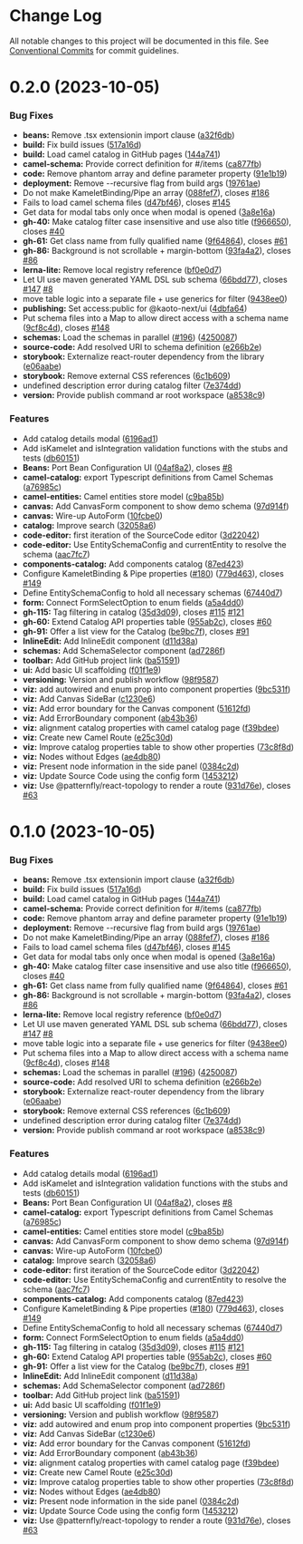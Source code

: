 # Change Log

All notable changes to this project will be documented in this file.
See [Conventional Commits](https://conventionalcommits.org) for commit guidelines.

# 0.2.0 (2023-10-05)

### Bug Fixes

* **beans:** Remove .tsx extensionin import clause ([a32f6db](https://github.com/KaotoIO/kaoto-next/commit/a32f6db1f6be3224adfb18621737b2d15507a431))
* **build:** Fix build issues ([517a16d](https://github.com/KaotoIO/kaoto-next/commit/517a16d404d9e04c4f161244164d01cfc72467fe))
* **build:** Load camel catalog in GitHub pages ([144a741](https://github.com/KaotoIO/kaoto-next/commit/144a741809f74a955b7eadbb09030205223ce595))
* **camel-schema:** Provide correct definition for #/items ([ca877fb](https://github.com/KaotoIO/kaoto-next/commit/ca877fbea18b364d9a3504c18cebd981f7da8cf2))
* **code:** Remove phantom array and define parameter property ([91e1b19](https://github.com/KaotoIO/kaoto-next/commit/91e1b19b6e9653c39704b3f4de1bf918ed2acb8f))
* **deployment:** Remove --recursive flag from build args ([19761ae](https://github.com/KaotoIO/kaoto-next/commit/19761ae040c04d219304fa0080052a9bd74ade0e))
* Do not make KameletBinding/Pipe an array ([088fef7](https://github.com/KaotoIO/kaoto-next/commit/088fef7133ed3af5bbdda642302c2ab986eb035b)), closes [#186](https://github.com/KaotoIO/kaoto-next/issues/186)
* Fails to load camel schema files ([d47bf46](https://github.com/KaotoIO/kaoto-next/commit/d47bf46291e520406799d5b9c622cbba79787388)), closes [#145](https://github.com/KaotoIO/kaoto-next/issues/145)
* Get data for modal tabs only once when modal is opened ([3a8e16a](https://github.com/KaotoIO/kaoto-next/commit/3a8e16a244fe71db403cfa7dd35194bd9bb5f5c9))
* **gh-40:** Make catalog filter case insensitive and use also title ([f966650](https://github.com/KaotoIO/kaoto-next/commit/f9666502c3aa0050aad777a12ff38f13d2d1b4df)), closes [#40](https://github.com/KaotoIO/kaoto-next/issues/40)
* **gh-61:** Get class name from fully qualified name ([9f64864](https://github.com/KaotoIO/kaoto-next/commit/9f64864524b6d8a9e94e5637ecd921b5730889e4)), closes [#61](https://github.com/KaotoIO/kaoto-next/issues/61)
* **gh-86:** Background is not scrollable + margin-bottom ([93fa4a2](https://github.com/KaotoIO/kaoto-next/commit/93fa4a2b474f8841d4ce71689a4d57e8487f6c20)), closes [#86](https://github.com/KaotoIO/kaoto-next/issues/86)
* **lerna-lite:** Remove local registry reference ([bf0e0d7](https://github.com/KaotoIO/kaoto-next/commit/bf0e0d7217a61e93b36ac123d926333454d1a315))
* Let UI use maven generated YAML DSL sub schema ([66bdd77](https://github.com/KaotoIO/kaoto-next/commit/66bdd7704c87d2d29c602d36557f10d5ddba5ba5)), closes [#147](https://github.com/KaotoIO/kaoto-next/issues/147) [#8](https://github.com/KaotoIO/kaoto-next/issues/8)
* move table logic into a separate file + use generics for filter ([9438ee0](https://github.com/KaotoIO/kaoto-next/commit/9438ee07e04ea8f8687e745106b17a048ed41d83))
* **publishing:** Set access:public for @kaoto-next/ui ([4dbfa64](https://github.com/KaotoIO/kaoto-next/commit/4dbfa64a4370accf83d30f47eab724e1c0f6a311))
* Put schema files into a Map to allow direct access with a schema name ([9cf8c4d](https://github.com/KaotoIO/kaoto-next/commit/9cf8c4d538908732b23198d394e0dcfa95f283ff)), closes [#148](https://github.com/KaotoIO/kaoto-next/issues/148)
* **schemas:** Load the schemas in parallel ([#196](https://github.com/KaotoIO/kaoto-next/issues/196)) ([4250087](https://github.com/KaotoIO/kaoto-next/commit/42500870e8fe96c34f958d92a090a687d6e3000e))
* **source-code:** Add resolved URI to schema definition ([e266b2e](https://github.com/KaotoIO/kaoto-next/commit/e266b2ea25985e6397b9ba9393a14da5a568ada6))
* **storybook:** Externalize react-router dependency from the library ([e06aabe](https://github.com/KaotoIO/kaoto-next/commit/e06aabe768026e208665828fbaa8ee4e25543015))
* **storybook:** Remove external CSS references ([6c1b609](https://github.com/KaotoIO/kaoto-next/commit/6c1b609e4cdd623b4da68bb1bb9f51fceaf54e8a))
* undefined description error during catalog filter ([7e374dd](https://github.com/KaotoIO/kaoto-next/commit/7e374dd6a59af11fc03e43f77a5fd0aa4e79d74b))
* **version:** Provide publish command ar root workspace ([a8538c9](https://github.com/KaotoIO/kaoto-next/commit/a8538c95af9b330b71a6506e1c76f65fbaf403e2))

### Features

* Add catalog details modal ([6196ad1](https://github.com/KaotoIO/kaoto-next/commit/6196ad1bb8b1beb4012fb082350caa3247a2e96c))
* Add isKamelet and isIntegration validation functions with the stubs and  tests ([db60151](https://github.com/KaotoIO/kaoto-next/commit/db601517879a86ab4d1a89434f0bdd2141f42ae8))
* **Beans:** Port Bean Configuration UI ([04af8a2](https://github.com/KaotoIO/kaoto-next/commit/04af8a2dd622b4f0a9e4fa906cd23c2811a978dd)), closes [#8](https://github.com/KaotoIO/kaoto-next/issues/8)
* **camel-catalog:** export Typescript definitions from Camel Schemas ([a76985c](https://github.com/KaotoIO/kaoto-next/commit/a76985c78871f70ff8a15af97afe53970c26fc78))
* **camel-entities:** Camel entities store model ([c9ba85b](https://github.com/KaotoIO/kaoto-next/commit/c9ba85bb5e76d3b046d956685a5bc6703a3d6925))
* **canvas:** Add CanvasForm component to show demo schema ([97d914f](https://github.com/KaotoIO/kaoto-next/commit/97d914f46540d25c8fd6350eb4562e71d58416cc))
* **canvas:** Wire-up AutoForm ([10fcbe0](https://github.com/KaotoIO/kaoto-next/commit/10fcbe03dcc9551fe817a4773752ace9715b66fa))
* **catalog:** Improve search ([32058a6](https://github.com/KaotoIO/kaoto-next/commit/32058a63526b77588bc5e79b9bdd92e3dc38d061))
* **code-editor:** first iteration of the SourceCode editor ([3d22042](https://github.com/KaotoIO/kaoto-next/commit/3d22042c5a4c569f1b6eb0d399fa5c078439c44a))
* **code-editor:** Use EntitySchemaConfig and currentEntity to resolve the schema ([aac7fc7](https://github.com/KaotoIO/kaoto-next/commit/aac7fc7fba8192f8b8a797247f0f2921ad1d518c))
* **components-catalog:** Add components catalog ([87ed423](https://github.com/KaotoIO/kaoto-next/commit/87ed423262ec0317903d03a3ac97b3195a9b6109))
* Configure KameletBinding & Pipe properties ([#180](https://github.com/KaotoIO/kaoto-next/issues/180)) ([779d463](https://github.com/KaotoIO/kaoto-next/commit/779d463a3f641820ef8de55a4ea7105407504658)), closes [#149](https://github.com/KaotoIO/kaoto-next/issues/149)
* Define EntitySchemaConfig to hold all necessary schemas ([67440d7](https://github.com/KaotoIO/kaoto-next/commit/67440d7e2c36738ce59d938ae3dbfeb8d30b46ca))
* **form:** Connect FormSelectOption to enum fields ([a5a4dd0](https://github.com/KaotoIO/kaoto-next/commit/a5a4dd07d0aadf7fb37e7c678379d2186031754f))
* **gh-115:** Tag filtering in catalog ([35d3d09](https://github.com/KaotoIO/kaoto-next/commit/35d3d0923005a4d4d0e7915b689eb5456dd7d620)), closes [#115](https://github.com/KaotoIO/kaoto-next/issues/115) [#121](https://github.com/KaotoIO/kaoto-next/issues/121)
* **gh-60:** Extend Catalog API properties table ([955ab2c](https://github.com/KaotoIO/kaoto-next/commit/955ab2c9af90bac88c0af31475f8ebafff8da12c)), closes [#60](https://github.com/KaotoIO/kaoto-next/issues/60)
* **gh-91:** Offer a list view for the Catalog ([be9bc7f](https://github.com/KaotoIO/kaoto-next/commit/be9bc7f85f9fa143d394178636780ed45ddfb4a3)), closes [#91](https://github.com/KaotoIO/kaoto-next/issues/91)
* **InlineEdit:** Add InlineEdit component ([d11d38a](https://github.com/KaotoIO/kaoto-next/commit/d11d38afb87946bc6665a461abf4979ef35c8839))
* **schemas:** Add SchemaSelector component ([ad7286f](https://github.com/KaotoIO/kaoto-next/commit/ad7286f0b4facddd36a6687d30122a1ef399baa4))
* **toolbar:** Add GitHub project link ([ba51591](https://github.com/KaotoIO/kaoto-next/commit/ba51591f5441c83ea551f9a4058abbf7cb3630be))
* **ui:** Add basic UI scaffolding ([f01f1e9](https://github.com/KaotoIO/kaoto-next/commit/f01f1e98949ecf0894fe31fd35265153edf54d84))
* **versioning:** Version and publish workflow ([98f9587](https://github.com/KaotoIO/kaoto-next/commit/98f95879076cd066d1e0cb83d9556468c1277e7a))
* **viz:** add autowired and enum prop into component properties ([9bc531f](https://github.com/KaotoIO/kaoto-next/commit/9bc531f13cc90e4054d7db9d3314aca2719deb36))
* **viz:** Add Canvas SideBar ([c1230e6](https://github.com/KaotoIO/kaoto-next/commit/c1230e6554dbfa73171bbc6d6c70bfbe75adf900))
* **viz:** Add error boundary for the Canvas component ([51612fd](https://github.com/KaotoIO/kaoto-next/commit/51612fdf92638e159f70ca36583bf1b4558046fa))
* **viz:** Add ErrorBoundary component ([ab43b36](https://github.com/KaotoIO/kaoto-next/commit/ab43b36a9db429f8682679e9aa972fd515e43e7d))
* **viz:** alignment catalog properties with camel catalog page ([f39bdee](https://github.com/KaotoIO/kaoto-next/commit/f39bdee876646daa117305f0dae84b592a6f0e47))
* **viz:** Create new Camel Route ([e25c30d](https://github.com/KaotoIO/kaoto-next/commit/e25c30de0c4a056069bc4780044bb25e9089b039))
* **viz:** Improve catalog properties table to show other properties ([73c8f8d](https://github.com/KaotoIO/kaoto-next/commit/73c8f8d959fbfbe83ccda392ac9f503d2d11e198))
* **viz:** Nodes without Edges ([ae4db80](https://github.com/KaotoIO/kaoto-next/commit/ae4db807ee5da02bdc11cf42d2cdd34a3c4c8d61))
* **viz:** Present node information in the side panel ([0384c2d](https://github.com/KaotoIO/kaoto-next/commit/0384c2d483a70471e38a31d967880842bf5c254a))
* **viz:** Update Source Code using the config form ([1453212](https://github.com/KaotoIO/kaoto-next/commit/14532120d927739e429b11363034f1951f775cc0))
* **viz:** Use @patternfly/react-topology to render a route ([931d76e](https://github.com/KaotoIO/kaoto-next/commit/931d76e874de8f4795bcd0500ab5e312c11a515b)), closes [#63](https://github.com/KaotoIO/kaoto-next/issues/63)

# 0.1.0 (2023-10-05)

### Bug Fixes

* **beans:** Remove .tsx extensionin import clause ([a32f6db](https://github.com/KaotoIO/kaoto-next/commit/a32f6db1f6be3224adfb18621737b2d15507a431))
* **build:** Fix build issues ([517a16d](https://github.com/KaotoIO/kaoto-next/commit/517a16d404d9e04c4f161244164d01cfc72467fe))
* **build:** Load camel catalog in GitHub pages ([144a741](https://github.com/KaotoIO/kaoto-next/commit/144a741809f74a955b7eadbb09030205223ce595))
* **camel-schema:** Provide correct definition for #/items ([ca877fb](https://github.com/KaotoIO/kaoto-next/commit/ca877fbea18b364d9a3504c18cebd981f7da8cf2))
* **code:** Remove phantom array and define parameter property ([91e1b19](https://github.com/KaotoIO/kaoto-next/commit/91e1b19b6e9653c39704b3f4de1bf918ed2acb8f))
* **deployment:** Remove --recursive flag from build args ([19761ae](https://github.com/KaotoIO/kaoto-next/commit/19761ae040c04d219304fa0080052a9bd74ade0e))
* Do not make KameletBinding/Pipe an array ([088fef7](https://github.com/KaotoIO/kaoto-next/commit/088fef7133ed3af5bbdda642302c2ab986eb035b)), closes [#186](https://github.com/KaotoIO/kaoto-next/issues/186)
* Fails to load camel schema files ([d47bf46](https://github.com/KaotoIO/kaoto-next/commit/d47bf46291e520406799d5b9c622cbba79787388)), closes [#145](https://github.com/KaotoIO/kaoto-next/issues/145)
* Get data for modal tabs only once when modal is opened ([3a8e16a](https://github.com/KaotoIO/kaoto-next/commit/3a8e16a244fe71db403cfa7dd35194bd9bb5f5c9))
* **gh-40:** Make catalog filter case insensitive and use also title ([f966650](https://github.com/KaotoIO/kaoto-next/commit/f9666502c3aa0050aad777a12ff38f13d2d1b4df)), closes [#40](https://github.com/KaotoIO/kaoto-next/issues/40)
* **gh-61:** Get class name from fully qualified name ([9f64864](https://github.com/KaotoIO/kaoto-next/commit/9f64864524b6d8a9e94e5637ecd921b5730889e4)), closes [#61](https://github.com/KaotoIO/kaoto-next/issues/61)
* **gh-86:** Background is not scrollable + margin-bottom ([93fa4a2](https://github.com/KaotoIO/kaoto-next/commit/93fa4a2b474f8841d4ce71689a4d57e8487f6c20)), closes [#86](https://github.com/KaotoIO/kaoto-next/issues/86)
* **lerna-lite:** Remove local registry reference ([bf0e0d7](https://github.com/KaotoIO/kaoto-next/commit/bf0e0d7217a61e93b36ac123d926333454d1a315))
* Let UI use maven generated YAML DSL sub schema ([66bdd77](https://github.com/KaotoIO/kaoto-next/commit/66bdd7704c87d2d29c602d36557f10d5ddba5ba5)), closes [#147](https://github.com/KaotoIO/kaoto-next/issues/147) [#8](https://github.com/KaotoIO/kaoto-next/issues/8)
* move table logic into a separate file + use generics for filter ([9438ee0](https://github.com/KaotoIO/kaoto-next/commit/9438ee07e04ea8f8687e745106b17a048ed41d83))
* Put schema files into a Map to allow direct access with a schema name ([9cf8c4d](https://github.com/KaotoIO/kaoto-next/commit/9cf8c4d538908732b23198d394e0dcfa95f283ff)), closes [#148](https://github.com/KaotoIO/kaoto-next/issues/148)
* **schemas:** Load the schemas in parallel ([#196](https://github.com/KaotoIO/kaoto-next/issues/196)) ([4250087](https://github.com/KaotoIO/kaoto-next/commit/42500870e8fe96c34f958d92a090a687d6e3000e))
* **source-code:** Add resolved URI to schema definition ([e266b2e](https://github.com/KaotoIO/kaoto-next/commit/e266b2ea25985e6397b9ba9393a14da5a568ada6))
* **storybook:** Externalize react-router dependency from the library ([e06aabe](https://github.com/KaotoIO/kaoto-next/commit/e06aabe768026e208665828fbaa8ee4e25543015))
* **storybook:** Remove external CSS references ([6c1b609](https://github.com/KaotoIO/kaoto-next/commit/6c1b609e4cdd623b4da68bb1bb9f51fceaf54e8a))
* undefined description error during catalog filter ([7e374dd](https://github.com/KaotoIO/kaoto-next/commit/7e374dd6a59af11fc03e43f77a5fd0aa4e79d74b))
* **version:** Provide publish command ar root workspace ([a8538c9](https://github.com/KaotoIO/kaoto-next/commit/a8538c95af9b330b71a6506e1c76f65fbaf403e2))

### Features

* Add catalog details modal ([6196ad1](https://github.com/KaotoIO/kaoto-next/commit/6196ad1bb8b1beb4012fb082350caa3247a2e96c))
* Add isKamelet and isIntegration validation functions with the stubs and  tests ([db60151](https://github.com/KaotoIO/kaoto-next/commit/db601517879a86ab4d1a89434f0bdd2141f42ae8))
* **Beans:** Port Bean Configuration UI ([04af8a2](https://github.com/KaotoIO/kaoto-next/commit/04af8a2dd622b4f0a9e4fa906cd23c2811a978dd)), closes [#8](https://github.com/KaotoIO/kaoto-next/issues/8)
* **camel-catalog:** export Typescript definitions from Camel Schemas ([a76985c](https://github.com/KaotoIO/kaoto-next/commit/a76985c78871f70ff8a15af97afe53970c26fc78))
* **camel-entities:** Camel entities store model ([c9ba85b](https://github.com/KaotoIO/kaoto-next/commit/c9ba85bb5e76d3b046d956685a5bc6703a3d6925))
* **canvas:** Add CanvasForm component to show demo schema ([97d914f](https://github.com/KaotoIO/kaoto-next/commit/97d914f46540d25c8fd6350eb4562e71d58416cc))
* **canvas:** Wire-up AutoForm ([10fcbe0](https://github.com/KaotoIO/kaoto-next/commit/10fcbe03dcc9551fe817a4773752ace9715b66fa))
* **catalog:** Improve search ([32058a6](https://github.com/KaotoIO/kaoto-next/commit/32058a63526b77588bc5e79b9bdd92e3dc38d061))
* **code-editor:** first iteration of the SourceCode editor ([3d22042](https://github.com/KaotoIO/kaoto-next/commit/3d22042c5a4c569f1b6eb0d399fa5c078439c44a))
* **code-editor:** Use EntitySchemaConfig and currentEntity to resolve the schema ([aac7fc7](https://github.com/KaotoIO/kaoto-next/commit/aac7fc7fba8192f8b8a797247f0f2921ad1d518c))
* **components-catalog:** Add components catalog ([87ed423](https://github.com/KaotoIO/kaoto-next/commit/87ed423262ec0317903d03a3ac97b3195a9b6109))
* Configure KameletBinding & Pipe properties ([#180](https://github.com/KaotoIO/kaoto-next/issues/180)) ([779d463](https://github.com/KaotoIO/kaoto-next/commit/779d463a3f641820ef8de55a4ea7105407504658)), closes [#149](https://github.com/KaotoIO/kaoto-next/issues/149)
* Define EntitySchemaConfig to hold all necessary schemas ([67440d7](https://github.com/KaotoIO/kaoto-next/commit/67440d7e2c36738ce59d938ae3dbfeb8d30b46ca))
* **form:** Connect FormSelectOption to enum fields ([a5a4dd0](https://github.com/KaotoIO/kaoto-next/commit/a5a4dd07d0aadf7fb37e7c678379d2186031754f))
* **gh-115:** Tag filtering in catalog ([35d3d09](https://github.com/KaotoIO/kaoto-next/commit/35d3d0923005a4d4d0e7915b689eb5456dd7d620)), closes [#115](https://github.com/KaotoIO/kaoto-next/issues/115) [#121](https://github.com/KaotoIO/kaoto-next/issues/121)
* **gh-60:** Extend Catalog API properties table ([955ab2c](https://github.com/KaotoIO/kaoto-next/commit/955ab2c9af90bac88c0af31475f8ebafff8da12c)), closes [#60](https://github.com/KaotoIO/kaoto-next/issues/60)
* **gh-91:** Offer a list view for the Catalog ([be9bc7f](https://github.com/KaotoIO/kaoto-next/commit/be9bc7f85f9fa143d394178636780ed45ddfb4a3)), closes [#91](https://github.com/KaotoIO/kaoto-next/issues/91)
* **InlineEdit:** Add InlineEdit component ([d11d38a](https://github.com/KaotoIO/kaoto-next/commit/d11d38afb87946bc6665a461abf4979ef35c8839))
* **schemas:** Add SchemaSelector component ([ad7286f](https://github.com/KaotoIO/kaoto-next/commit/ad7286f0b4facddd36a6687d30122a1ef399baa4))
* **toolbar:** Add GitHub project link ([ba51591](https://github.com/KaotoIO/kaoto-next/commit/ba51591f5441c83ea551f9a4058abbf7cb3630be))
* **ui:** Add basic UI scaffolding ([f01f1e9](https://github.com/KaotoIO/kaoto-next/commit/f01f1e98949ecf0894fe31fd35265153edf54d84))
* **versioning:** Version and publish workflow ([98f9587](https://github.com/KaotoIO/kaoto-next/commit/98f95879076cd066d1e0cb83d9556468c1277e7a))
* **viz:** add autowired and enum prop into component properties ([9bc531f](https://github.com/KaotoIO/kaoto-next/commit/9bc531f13cc90e4054d7db9d3314aca2719deb36))
* **viz:** Add Canvas SideBar ([c1230e6](https://github.com/KaotoIO/kaoto-next/commit/c1230e6554dbfa73171bbc6d6c70bfbe75adf900))
* **viz:** Add error boundary for the Canvas component ([51612fd](https://github.com/KaotoIO/kaoto-next/commit/51612fdf92638e159f70ca36583bf1b4558046fa))
* **viz:** Add ErrorBoundary component ([ab43b36](https://github.com/KaotoIO/kaoto-next/commit/ab43b36a9db429f8682679e9aa972fd515e43e7d))
* **viz:** alignment catalog properties with camel catalog page ([f39bdee](https://github.com/KaotoIO/kaoto-next/commit/f39bdee876646daa117305f0dae84b592a6f0e47))
* **viz:** Create new Camel Route ([e25c30d](https://github.com/KaotoIO/kaoto-next/commit/e25c30de0c4a056069bc4780044bb25e9089b039))
* **viz:** Improve catalog properties table to show other properties ([73c8f8d](https://github.com/KaotoIO/kaoto-next/commit/73c8f8d959fbfbe83ccda392ac9f503d2d11e198))
* **viz:** Nodes without Edges ([ae4db80](https://github.com/KaotoIO/kaoto-next/commit/ae4db807ee5da02bdc11cf42d2cdd34a3c4c8d61))
* **viz:** Present node information in the side panel ([0384c2d](https://github.com/KaotoIO/kaoto-next/commit/0384c2d483a70471e38a31d967880842bf5c254a))
* **viz:** Update Source Code using the config form ([1453212](https://github.com/KaotoIO/kaoto-next/commit/14532120d927739e429b11363034f1951f775cc0))
* **viz:** Use @patternfly/react-topology to render a route ([931d76e](https://github.com/KaotoIO/kaoto-next/commit/931d76e874de8f4795bcd0500ab5e312c11a515b)), closes [#63](https://github.com/KaotoIO/kaoto-next/issues/63)
